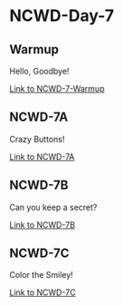 # NCWD-Day-7


## Warmup
Hello, Goodbye!

[Link to NCWD-7-Warmup](https://github.com/codebug-nc/NCWD-7-Warmup)


## NCWD-7A
Crazy Buttons!

[Link to NCWD-7A](https://github.com/codebug-nc/NCWD-7A)



## NCWD-7B
Can you keep a secret?

[Link to NCWD-7B](https://github.com/codebug-nc/NCWD-7B)



## NCWD-7C
Color the Smiley!

[Link to NCWD-7C](https://github.com/codebug-nc/NCWD-7C)

